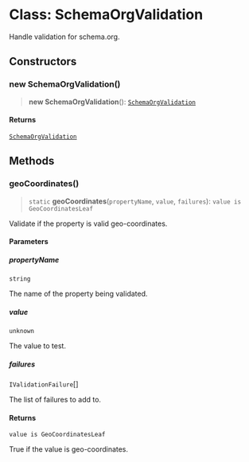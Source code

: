 # Class: SchemaOrgValidation

Handle validation for schema.org.

## Constructors

### new SchemaOrgValidation()

> **new SchemaOrgValidation**(): [`SchemaOrgValidation`](SchemaOrgValidation.md)

#### Returns

[`SchemaOrgValidation`](SchemaOrgValidation.md)

## Methods

### geoCoordinates()

> `static` **geoCoordinates**(`propertyName`, `value`, `failures`): `value is GeoCoordinatesLeaf`

Validate if the property is valid geo-coordinates.

#### Parameters

##### propertyName

`string`

The name of the property being validated.

##### value

`unknown`

The value to test.

##### failures

`IValidationFailure`[]

The list of failures to add to.

#### Returns

`value is GeoCoordinatesLeaf`

True if the value is geo-coordinates.
